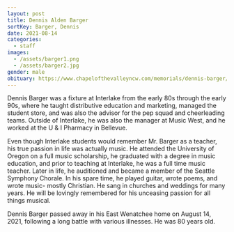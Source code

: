```yaml
---
layout: post
title: Dennis Alden Barger
sortKey: Barger, Dennis
date: 2021-08-14
categories:
  - staff
images:
  - /assets/barger1.png
  - /assets/barger2.jpg
gender: male
obituary: https://www.chapelofthevalleyncw.com/memorials/dennis-barger/4698344/
---
```

Dennis Barger was a fixture at Interlake from the early 80s through the early 90s, where he taught distributive education and marketing, managed the student store, and was also the advisor for the pep squad and cheerleading teams. Outside of Interlake, he was also the manager at Music West, and he worked at the U & I Pharmacy in Bellevue.

Even though Interlake students would remember Mr. Barger as a teacher, his true passion in life was actually music. He attended the University of Oregon on a full music scholarship, he graduated with a degree in music education, and prior to teaching at Interlake, he was a full time music teacher. Later in life, he auditioned and became a member of the Seattle Symphony Chorale. In his spare time, he played guitar, wrote poems, and wrote music- mostly Christian. He sang in churches and weddings for many years. He will be lovingly remembered for his unceasing passion for all things musical.

Dennis Barger passed away in his East Wenatchee home on August 14, 2021, following a long battle with various illnesses. He was 80 years old.
